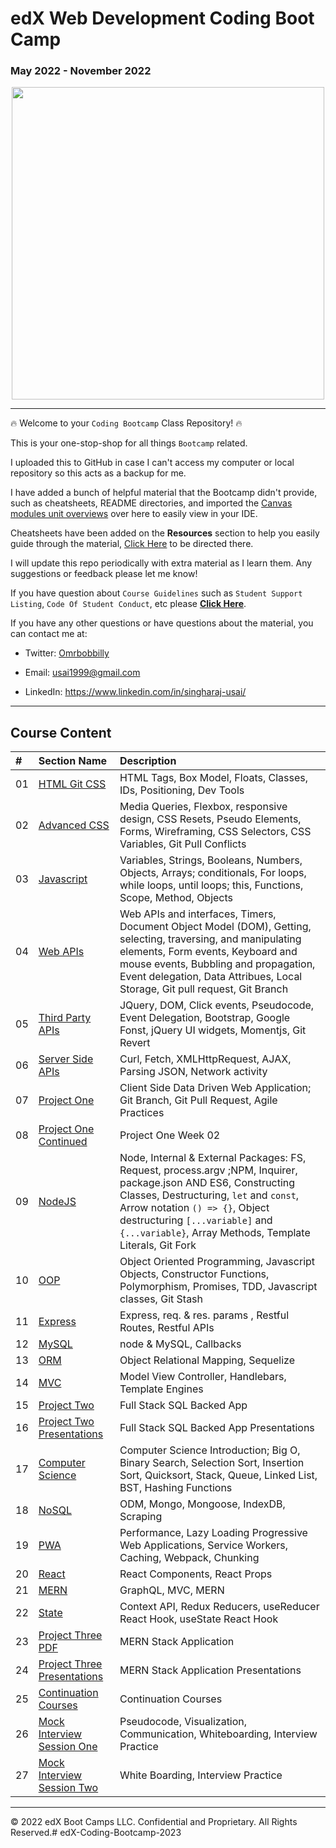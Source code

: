 # edX Web Development Coding Boot Camp
### May 2022 - November 2022

<div style="text-align:center">
<img src="https://www.classcentral.com/report/wp-content/uploads/2022/02/edx-bootcamps-1024x795.png" width="500">
</div>

<hr>

🔥 Welcome to your `Coding Bootcamp` Class Repository! 🔥

This is your one-stop-shop for all things `Bootcamp` related.

I uploaded this to GitHub in case I can't access my computer or local repository so this acts as a backup for me.

I have added a bunch of helpful material that the Bootcamp didn't provide, such as cheatsheets, README directories, and imported the [Canvas modules unit overviews](01-Course-Content/00-resources/unit-overview) over here to easily view in your IDE.

Cheatsheets have been added on the **Resources** section to help you easily guide through the material, [Click Here](01-Course-Content/00-resources/cheatsheets) to be directed there.

I will update this repo periodically with extra material as I learn them. Any suggestions or feedback please let me know!

If you have question about `Course Guidelines` such as `Student Support Listing`, `Code Of Student Conduct`, etc please **[Click Here](01-Course-Content/00-resources/README.md)**.

If you have any other questions or have questions about the material, you can contact me at:

* Twitter: [Omrbobbilly](http://twitter.com/omrbobbilly)

* Email: usai1999@gmail.com

* LinkedIn: https://www.linkedin.com/in/singharaj-usai/

<hr>

## Course Content

| # | Section Name | Description |
|:--| :--  | :--  |
|01| [HTML Git CSS](01-Course-Content/01-HTML-Git-CSS) | HTML Tags, Box Model, Floats, Classes, IDs, Positioning, Dev Tools |
|02| [Advanced CSS](01-Course-Content/02-Advanced-CSS) | Media Queries, Flexbox, responsive design, CSS Resets, Pseudo Elements, Forms, Wireframing, CSS Selectors, CSS Variables, Git Pull Conflicts |
|03| [Javascript](01-Course-Content/03-JavaScript) | Variables, Strings, Booleans, Numbers, Objects, Arrays; conditionals, For loops, while loops, until loops; this, Functions, Scope, Method, Objects |
|04| [Web APIs](01-Course-Content/04-Web-APIs) | Web APIs and interfaces, Timers, Document Object Model (DOM), Getting, selecting, traversing, and manipulating elements, Form events, Keyboard and mouse events, Bubbling and propagation, Event delegation, Data Attribues, Local Storage, Git pull request, Git Branch |
|05| [Third Party APIs](01-Course-Content/05-Third-Party-APIs) | JQuery, DOM, Click events, Pseudocode, Event Delegation, Bootstrap, Google Fonst, jQuery UI widgets, Momentjs, Git Revert |
|06| [Server Side APIs](01-Course-Content/06-Server-Side-APIs) | Curl, Fetch, XMLHttpRequest, AJAX, Parsing JSON, Network activity |
|07| [Project One](01-Course-Content/07-Project-1/README.md) | Client Side Data Driven Web Application; Git Branch, Git Pull Request, Agile Practices |
|08| [Project One Continued](01-Course-Content/08-Project-1-Contd) | Project One Week 02 |
|09| [NodeJS](01-Course-Content/09-NodeJS) | Node, Internal & External Packages: FS, Request, process.argv ;NPM, Inquirer, package.json AND ES6, Constructing Classes, Destructuring, `let` and `const`, Arrow notation `() => {}`, Object destructuring `[...variable]` and `{...variable}`, Array Methods, Template Literals, Git Fork|
|10| [OOP](01-Course-Content/10-OOP) | Object Oriented Programming, Javascript Objects, Constructor Functions, Polymorphism, Promises, TDD, Javascript classes, Git Stash |
|11| [Express](01-Course-Content/11-Express) | Express, req. & res. params , Restful Routes, Restful APIs |
|12| [MySQL](01-Course-Content/12-SQL) | node & MySQL, Callbacks |
|13| [ORM](01-Course-Content/13-ORM) | Object Relational Mapping, Sequelize |
|14| [MVC](01-Course-Content/14-MVC) | Model View Controller, Handlebars, Template Engines |
|15| [Project Two](01-Course-Content/15-Project-2) | Full Stack SQL Backed App |
|16| [Project Two Presentations](01-Course-Content/16-Project-2-Contd) | Full Stack SQL Backed App Presentations |
|17| [Computer Science](01-Course-Content/17-CS/) | Computer Science Introduction; Big O, Binary Search, Selection Sort, Insertion Sort, Quicksort, Stack, Queue, Linked List, BST, Hashing Functions |
|18| [NoSQL](01-Course-Content/18-NoSQL) | ODM, Mongo, Mongoose, IndexDB, Scraping |
|19| [PWA](01-Course-Content/19-PWA) | Performance, Lazy Loading Progressive Web Applications, Service Workers, Caching, Webpack, Chunking |
|20| [React](01-Course-Content/20-React) | React Components, React Props |
|21| [MERN](01-Course-Content/21-MERN) | GraphQL, MVC, MERN |
|22| [State](01-Course-Content/22-State) | Context API, Redux Reducers, useReducer React Hook, useState React Hook |
|23| [Project Three PDF](01-Course-Content/23-Project-3) | MERN Stack Application |
|24| [Project Three Presentations](01-Course-Content/24-Project-3-Contd/) | MERN Stack Application Presentations |
|25| [Continuation Courses](01-Course-Content/25-Continuation-Courses) | Continuation Courses |
|26| [Mock Interview Session One](01-Course-Content/26-Mock-Interview-01) | Pseudocode, Visualization, Communication, Whiteboarding, Interview Practice |
|27| [Mock Interview Session Two](01-Course-Content/27-Mock-Interview-02) | White Boarding, Interview Practice |

---
© 2022 edX Boot Camps LLC. Confidential and Proprietary. All Rights Reserved.#   e d X - C o d i n g - B o o t c a m p - 2 0 2 3  
 